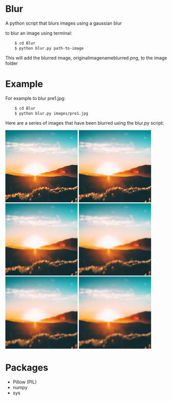 # Blur

A python script that blurs images using a gaussian blur

to blur an image using terminal:

        $ cd Blur
        $ python blur.py path-to-image 

This will add the blurred image, originalimagenameblurred.png, to the image folder

# Example

For example to blur pre1.jpg:

        $ cd Blur
        $ python blur.py images/pre1.jpg 

Here are a series of images that have been blurred using the blur.py script:

![pre1.jpg](/images/pre1.jpg)
![pre1.jpg](/images/pre1blurred.jpg)
![pre1.jpg](/images/pre1blurredblurred.jpg)
![pre1.jpg](/images/pre1blurredblurredblurred.jpg)
![pre1.jpg](/images/pre1blurredblurredblurredblurred.jpg)
![pre1.jpg](/images/pre1blurredblurredblurredblurredblurred.jpg)
        
# Packages

- Pillow (PIL)
- numpy
- sys

